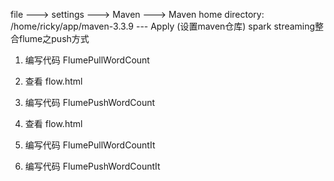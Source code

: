 file ---> settings ---> Maven ---> Maven home directory: /home/ricky/app/maven-3.3.9 --- Apply (设置maven仓库)
spark streaming整合flume之push方式

1. 编写代码 FlumePullWordCount

2. 查看 flow.html

3. 编写代码 FlumePushWordCount

4. 查看 flow.html


5. 编写代码 FlumePullWordCountIt

6. 编写代码 FlumePushWordCountIt